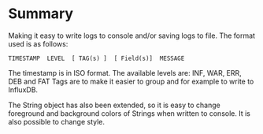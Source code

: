 # Summary
Making it easy to write logs to console and/or saving logs to file. The format used is as follows:

```
TIMESTAMP  LEVEL  [ TAG(s) ]  [ Field(s)]  MESSAGE
```

The timestamp is in ISO format.
The available levels are: INF, WAR, ERR, DEB and FAT
Tags are to make it easier to group and for example to write to InfluxDB.

The String object has also been extended, so it is easy to change foreground and background colors of Strings when written to console. It is also possible to change style.

